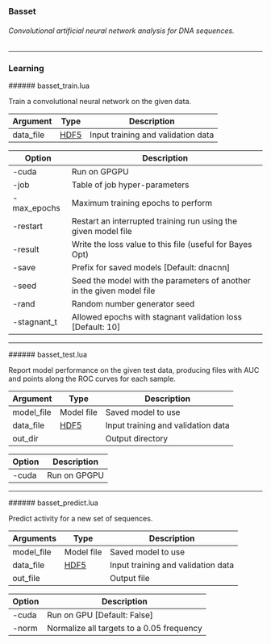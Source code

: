 ### Basset
###### Convolutional artificial neural network analysis for DNA sequences.
--------------------------------------------------------------------------------
### Learning

<a name="train"/>
###### basset_train.lua

Train a convolutional neural network on the given data.

| Argument | Type | Description |
| --- | --- | --- |
| data_file | [HDF5](../docs/file_specs.md#hdf5) | Input training and validation data |

| Option | Description |
| --- | --- |
| -cuda | Run on GPGPU |
| -job | Table of job hyper-parameters |
| -max_epochs | Maximum training epochs to perform |
| -restart | Restart an interrupted training run using the given model file |
| -result | Write the loss value to this file (useful for Bayes Opt) |
| -save | Prefix for saved models [Default: dnacnn] |
| -seed | Seed the model with the parameters of another in the given model file |
| -rand | Random number generator seed |
| -stagnant_t | Allowed epochs with stagnant validation loss [Default: 10] |


--------------------------------------------------------------------------------
<a name="test"/>
###### basset_test.lua

Report model performance on the given test data, producing files with AUC and points along the ROC curves for each sample.

| Argument | Type | Description |
| --- | --- | --- |
| model_file | Model file | Saved model to use |
| data_file | [HDF5](../docs/file_specs.md#hdf5) | Input training and validation data |
| out_dir | | Output directory |

| Option | Description |
| --- | --- |
| -cuda | Run on GPGPU |

--------------------------------------------------------------------------------
<a name="predict"/>
###### basset_predict.lua

Predict activity for a new set of sequences.

| Arguments | Type | Description |
| --- | --- | --- |
| model_file | Model file | Saved model to use |
| data_file | [HDF5](../docs/file_specs.md#hdf5) | Input training and validation data |
| out_file | | Output file |

| Option | Description |
| --- | --- |
| -cuda | Run on GPU [Default: False] |
| -norm | Normalize all targets to a 0.05 frequency |